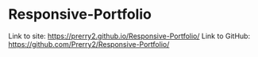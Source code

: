 # Responsive-Portfolio
Link to site: https://prerry2.github.io/Responsive-Portfolio/
Link to GitHub: https://github.com/Prerry2/Responsive-Portfolio/

